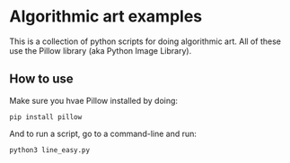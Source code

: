 # Algorithmic art examples

This is a collection of python scripts for doing algorithmic art. All of these use the Pillow library (aka Python Image Library).

## How to use

Make sure you hvae Pillow installed by doing:

    pip install pillow

And to run a script, go to a command-line and run:

    python3 line_easy.py


